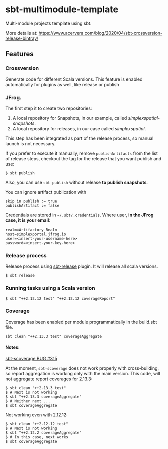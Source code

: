 # sbt-multimodule-template

Multi-module projects template using sbt.

More details at: https://www.acervera.com/blog/2020/04/sbt-crossversion-release-bintray/

## Features

### Crossversion
Generate code for different Scala versions.
This feature is enabled automatically for plugins as well, like release or publish

### JFrog.

The first step it to create two repositories:
1. A local repository for Snapshots, in our example, called *simplexspatial-snapshots*.
2. A local repository for releases, in our case called *simplexspatial*.

This step has been integrated as part of the release process, so manual launch is not necessary.

If you prefer to execute it manually, remove ```publishArtifacts``` from the list of release steps, checkout the tag for the release that you want publish and use:
```
$ sbt publish
```

Also, you can use `sbt publish` without release **to publish snapshots**.

You can ignore artifact publication with
```
skip in publish := true
publishArtifact := false
```

Credentials are stored in `~/.sbt/.credentials`. Where user, **in the JFrog case, it is your email**:
```properties
realm=Artifactory Realm
host=simplexportal.jfrog.io
user=<insert-your-username-here>
password=<insert-your-key-here>
```

### Release process
Release process using [sbt-release](https://github.com/sbt/sbt-release) plugin.
It will release all scala versions.
```
$ sbt release
```


### Running tasks using a Scala version
```
$ sbt "++2.12.12 test" "++2.12.12 coverageReport"
```

### Coverage
Coverage has been enabled per module programmatically in the build.sbt file.

```
sbt clean "++2.13.3 test" coverageAggregate
```
#### Notes:
[sbt-scoverage BUG #315](https://github.com/scoverage/sbt-scoverage/issues/315)

At the moment, `sbt-scoverage` does not work properly with cross-building, so report aggregation is working only with
the main version. This code, will not aggregate report coverages for 2.13.3:
```
$ sbt clean "++2.13.3 test"
$ # Next is not working
$ sbt "++2.13.3 coverageAggregate"
$ # Neither next ...
$ sbt coverageAggregate
```

Not working even with 2.12.12:
```
$ sbt clean "++2.12.12 test"
$ # Next is not working
$ sbt "++2.12.2 coverageAggregate"
$ # In this case, next works
$ sbt coverageAggregate
```



